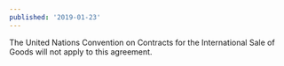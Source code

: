 ```yaml
---
published: '2019-01-23'
---
```


The United Nations Convention on Contracts for the International Sale of Goods will not apply to this agreement.
